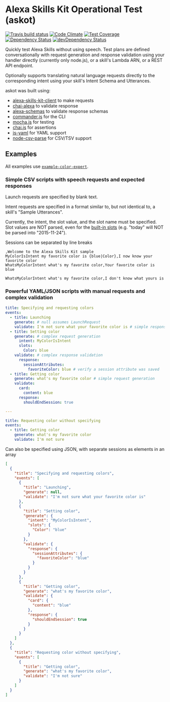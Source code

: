 # Alexa Skills Kit Operational Test (askot)
[![Travis build status](http://img.shields.io/travis/rajington/askot.svg?style=flat)](https://travis-ci.org/rajington/askot)
[![Code Climate](https://codeclimate.com/github/rajington/askot/badges/gpa.svg)](https://codeclimate.com/github/rajington/askot)
[![Test Coverage](https://codeclimate.com/github/rajington/askot/badges/coverage.svg)](https://codeclimate.com/github/rajington/askot)
[![Dependency Status](https://david-dm.org/rajington/askot.svg)](https://david-dm.org/rajington/askot)
[![devDependency Status](https://david-dm.org/rajington/askot/dev-status.svg)](https://david-dm.org/rajington/askot#info=devDependencies)

Quickly test Alexa Skills without using speech. Test plans are defined conversationally with request generation and response validation using your handler directly (currently only node.js), or a skill's Lambda ARN, or a REST API endpoint.

Optionally supports translating natural language requests directly to the corresponding intent using your skill's Intent Schema and Utterances.

askot was built using:
- [alexa-skills-kit-client](https://github.com/rajington/alexa-skills-kit-client) to make requests
- [chai-alexa](https://github.com/rajington/chai-alexa) to validate response
- [alexa-schemas](https://github.com/rajington/alexa-skills-kit-test) to validate response schemas
- [commander.js](https://github.com/tj/commander.js/) for the CLI
- [mocha.js](mochajs.org) for testing
- [chai.js](http://chaijs.com/) for assertions
- [js-yaml](https://github.com/nodeca/js-yaml) for YAML support
- [node-csv-parse](https://github.com/wdavidw/node-csv-parse) for CSV/TSV support

## Examples

All examples use [`example-color-expert`](http://amzn.to/1LzFrj6).

### Simple CSV scripts with speech requests and expected responses

Launch requests are specified by blank text.

Intent requests are specified in a format similar to, but not identical to, a skill's "Sample Utterances".

Currently, the intent, the slot value, and the slot name must be specified.
Slot values are NOT parsed, even for the [built-in slots](https://developer.amazon.com/public/solutions/alexa/alexa-skills-kit/docs/alexa-skills-kit-interaction-model-reference#slot-types) (e.g. "today" will NOT be parsed into "2015-11-24").

Sessions can be separated by line breaks

```csv
,Welcome to the Alexa Skills Kit sample
MyColorIsIntent my favorite color is {blue|Color},I now know your favorite color
WhatsMyColorIntent what's my favorite color,Your favorite color is blue

WhatsMyColorIntent what's my favorite color,I don't know what yours is
```

### Powerful YAML/JSON scripts with manual requests and complex validation

```yaml
title: Specifying and requesting colors
events:
  - title: Launching
    generate: # null assumes LaunchRequest
    validate: I'm not sure what your favorite color is # simple response validation
  - title: Setting color
    generate: # complex request generation
      intent: MyColorIsIntent
      slots:
        Color: blue
    validate: # complex response validation
      response:
        sessionAttributes:
          favoriteColor: blue # verify a session attribute was saved
  - title: Getting color
    generate: what's my favorite color # simple request generation
    validate:
      card:
        content: blue
      response:
        shouldEndSession: true

---

title: Requesting color without specifying
events:
  - title: Getting color
    generate: what's my favorite color
    validate: I'm not sure
```

Can also be specified using JSON, with separate sessions as elements in an array

```json
[
  {
    "title": "Specifying and requesting colors",
    "events": [
      {
        "title": "Launching",
        "generate": null,
        "validate": "I'm not sure what your favorite color is"
      },
      {
        "title": "Setting color",
        "generate": {
          "intent": "MyColorIsIntent",
          "slots": {
            "Color": "blue"
          }
        },
        "validate": {
          "response": {
            "sessionAttributes": {
              "favoriteColor": "blue"
            }
          }
        }
      },
      {
        "title": "Getting color",
        "generate": "what's my favorite color",
        "validate": {
          "card": {
            "content": "blue"
          },
          "response": {
            "shouldEndSession": true
          }
        }
      }
    ]
  },
  {
    "title": "Requesting color without specifying",
    "events": [
      {
        "title": "Getting color",
        "generate": "what's my favorite color",
        "validate": "I'm not sure"
      }
    ]
  }
]
```

